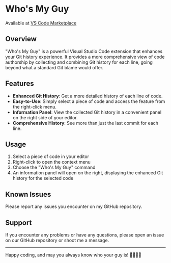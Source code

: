 # Who's My Guy

Available at [VS Code Marketplace](https://marketplace.visualstudio.com/items?itemName=GobindpreetMakkar.whosmyguy)

## Overview

"Who's My Guy" is a powerful Visual Studio Code extension that enhances your Git history experience. It provides a more comprehensive view of code authorship by collecting and combining Git history for each line, going beyond what a standard Git blame would offer.

## Features

- **Enhanced Git History**: Get a more detailed history of each line of code.
- **Easy-to-Use**: Simply select a piece of code and access the feature from the right-click menu.
- **Information Panel**: View the collected Git history in a convenient panel on the right side of your editor.
- **Comprehensive History**: See more than just the last commit for each line.

## Usage

1. Select a piece of code in your editor
2. Right-click to open the context menu
3. Choose the "Who's My Guy" command
4. An information panel will open on the right, displaying the enhanced Git history for the selected code

## Known Issues

Please report any issues you encounter on my GitHub repository.

## Support

If you encounter any problems or have any questions, please open an issue on our GitHub repository or shoot me a message.

---

Happy coding, and may you always know who your guy is! 👨‍💻👩‍💻
